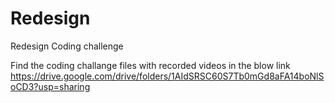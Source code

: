 # Redesign
Redesign Coding challenge

Find the coding challange files with recorded videos in the blow link
https://drive.google.com/drive/folders/1AIdSRSC60S7Tb0mGd8aFA14boNlSoCD3?usp=sharing
